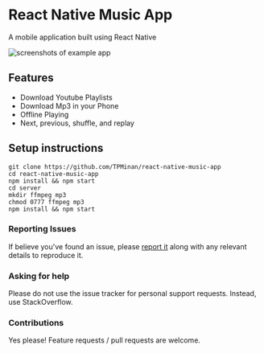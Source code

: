# React Native Music App

A mobile application built using React Native

![screenshots of example app](https://raw.githubusercontent.com/TPMinan/react-native-music-app/master/images/screenshot.png)

## Features

- Download Youtube Playlists
- Download Mp3 in your Phone
- Offline Playing
- Next, previous, shuffle, and replay

## Setup instructions

```
git clone https://github.com/TPMinan/react-native-music-app
cd react-native-music-app
npm install && npm start
cd server
mkdir ffmpeg mp3
chmod 0777 ffmpeg mp3
npm install && npm start
```

### Reporting Issues
If believe you've found an issue, please [report it](https://github.com/TPMinan/react-native-music-app/issues) along with any relevant details to reproduce it.

### Asking for help 
Please do not use the issue tracker for personal support requests. Instead, use StackOverflow.

### Contributions 
Yes please! Feature requests / pull requests are welcome.
